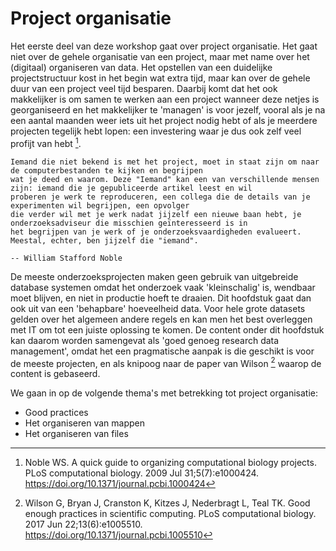 # Project organisatie 

Het eerste deel van deze workshop gaat over project organisatie. Het gaat niet over de gehele organisatie van een
project, maar met name over het (digitaal) organiseren van data. Het opstellen van een duidelijke projectstructuur kost
in het begin wat extra tijd, maar kan over de gehele duur van een project veel tijd besparen. Daarbij komt dat het ook
makkelijker is om samen te werken aan een project wanneer deze netjes is georganiseerd en het makkelijker te 'managen'
is voor jezelf, vooral als je na een aantal maanden weer iets uit het project nodig hebt of als je meerdere projecten 
tegelijk hebt lopen: een investering waar je dus ook zelf veel profijt van hebt [^Noble].

```{epigraph}
Iemand die niet bekend is met het project, moet in staat zijn om naar de computerbestanden te kijken en begrijpen 
wat je deed en waarom. Deze "Iemand" kan een van verschillende mensen zijn: iemand die je gepubliceerde artikel leest en wil 
proberen je werk te reproduceren, een collega die de details van je experimenten wil begrijpen, een opvolger 
die verder wil met je werk nadat jijzelf een nieuwe baan hebt, je onderzoeksadviseur die misschien geïnteresseerd is in 
het begrijpen van je werk of je onderzoeksvaardigheden evalueert. Meestal, echter, ben jijzelf die "iemand". 

-- William Stafford Noble
```

De meeste onderzoeksprojecten maken geen gebruik van uitgebreide database systemen omdat het onderzoek vaak 'kleinschalig' 
is, wendbaar moet blijven, en niet in productie hoeft te draaien. Dit hoofdstuk gaat dan ook uit van een 'behapbare' 
hoeveelheid data. Voor hele grote datasets gelden over het algemeen andere regels en kan men het best overleggen met 
IT om tot een juiste oplossing te komen. De content onder dit hoofdstuk kan daarom worden samengevat als 'goed 
genoeg research data management', omdat het een pragmatische aanpak is die geschikt is voor de meeste projecten, en als
knipoog naar de paper van Wilson [^Wilson] waarop de content is gebaseerd.

We gaan in op de volgende thema's met betrekking tot project organisatie:

- Good practices
- Het organiseren van mappen
- Het organiseren van files


[^Wilson]: Wilson G, Bryan J, Cranston K, Kitzes J, Nederbragt L, Teal TK. Good enough practices in scientific 
computing. PLoS computational biology. 2017 Jun 22;13(6):e1005510. https://doi.org/10.1371/journal.pcbi.1005510

[^Noble]: Noble WS. A quick guide to organizing computational biology projects. PLoS computational biology. 
2009 Jul 31;5(7):e1000424. https://doi.org/10.1371/journal.pcbi.1000424